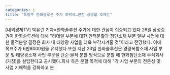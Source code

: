 ```yaml
---
categories: j
title: "특징주 한화솔루션 주가 하락세…반전 상승할 호재는"
---
```

[내외경제TV] 박유린 기자=한화솔루션 주가에 대한 관심이 집중되고 있다.26일 삼성증권이 한화솔루션에 대해 "리테일 부문에 대한 인적분할과 첨단소재 부문 일부 사업에 대한 물적분할 결정은 회사 내 태양광 사업을 더욱 부각시켜줄 것"이라고 전망했다. 이에 목표주가 6만8000원을 유지했다.또한 지난 23일 한화솔루션은 경량복합소재 사업 부문 및 태양광소재 사업 부문을 단순·물적 분할 방식으로 분할 해 한화첨단소재 주식회사(가칭)를 설립한다고 공시했다.회사 측은 분할 목적에 대해 "각 사업 부문의 전문성 및 사업 지배력을 강화하고 분